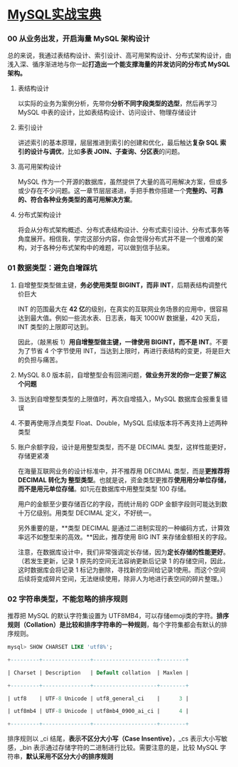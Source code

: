# [MySQL实战宝典](https://github.com/debugzhao/geek-time/blob/main/book/%E4%B8%93%E6%A0%8F/MySQL%E5%AE%9E%E6%88%98%E5%AE%9D%E5%85%B8/00%20%E5%BC%80%E7%AF%87%E8%AF%8D%20%20%E4%BB%8E%E4%B8%9A%E5%8A%A1%E5%87%BA%E5%8F%91%EF%BC%8C%E5%BC%80%E5%90%AF%E6%B5%B7%E9%87%8F%20MySQL%20%E6%9E%B6%E6%9E%84%E8%AE%BE%E8%AE%A1.md)

### 00 从业务出发，开启海量 MySQL 架构设计

总的来说，我通过表结构设计、索引设计、高可用架构设计、分布式架构设计，由浅入深、循序渐进地与你一起**打造出一个能支撑海量的并发访问的分布式 MySQL 架构。**

1. 表结构设计

   以实际的业务为案例分析，先带你**分析不同字段类型的选型**，然后再学习 MySQL 中表的设计，比如表结构设计、访问设计、物理存储设计

2. 索引设计

   讲述索引的基本原理，层层推进到索引的创建和优化，最后触达**复杂 SQL 索引的设计与调优**，比如**多表 JOIN、子查询、分区表**的问题。

3. 高可用架构设计

   MySQL 作为一个开源的数据库，虽然提供了大量的高可用解决方案，但或多或少存在不少问题。这一章节层层递进，手把手教你搭建一个**完整的、可靠的、符合各种业务类型的高可用解决方案**。

4. 分布式架构设计

   将会从分布式架构概述、分布式表结构设计、分布式索引设计、分布式事务等角度展开。相信我，学完这部分内容，你会觉得分布式并不是一个很难的架构，对于各种分布式架构中的难题，可以做到信手拈来。

### 01 数据类型：避免自增踩坑

1. 自增整型类型做主键，**务必使用类型 BIGINT，而非 INT**，后期表结构调整代价巨大

   INT 的范围最大在 **42 亿**的级别，在真实的互联网业务场景的应用中，很容易达到最大值。例如一些流水表、日志表，每天 1000W 数据量，420 天后，INT 类型的上限即可达到。

   因此，（敲黑板 1）**用自增整型做主键，一律使用 BIGINT，而不是 INT**。不要为了节省 4 个字节使用 INT，当达到上限时，再进行表结构的变更，将是巨大的负担与痛苦。

2. MySQL 8.0 版本前，自增整型会有回溯问题，**做业务开发的你一定要了解这个问题**

3. 当达到自增整型类型的上限值时，再次自增插入，MySQL 数据库会报重复错误

4. 不要再使用浮点类型 Float、Double，MySQL 后续版本将不再支持上述两种类型

5. 账户余额字段，设计是用整型类型，而不是 DECIMAL 类型，这样性能更好，存储更紧凑

   在海量互联网业务的设计标准中，并不推荐用 DECIMAL 类型，而是**更推荐将 DECIMAL 转化为 整型类型**。也就是说，资金类型更推荐**使用用分单位存储，而不是用元单位存储**。如1元在数据库中用整型类型 100 存储。

   用户的金额至少要存储百亿的字段，而统计局的 GDP 金额字段则可能达到数十万亿级别。用类型 DECIMAL 定义，不好统一。

   另外重要的是，**类型 DECIMAL 是通过二进制实现的一种编码方式，计算效率远不如整型来的高效。**因此，推荐使用 BIG INT 来存储金额相关的字段。

   注意，在数据库设计中，我们非常强调定长存储，因为**定长存储的性能更好**。（若发生更新，记录 1 原先的空间无法容纳更新后记录 1 的存储空间，因此，这时数据库会将记录 1 标记为删除，寻找新的空间给记录1使用。而这个空间后续将变成碎片空间，无法继续使用，除非人为地进行表空间的碎片整理。）

###  02 字符串类型，不能忽略的排序规则

推荐把 MySQL 的默认字符集设置为 UTF8MB4，可以存储emoji类的字符。**排序规则（Collation）是比较和排序字符串的一种规则**，每个字符集都会有默认的排序规则。

```sql
mysql> SHOW CHARSET LIKE 'utf8%';

+---------+---------------+--------------------+--------+

| Charset | Description   | Default collation  | Maxlen |

+---------+---------------+--------------------+--------+

| utf8    | UTF-8 Unicode | utf8_general_ci    |      3 |

| utf8mb4 | UTF-8 Unicode | utf8mb4_0900_ai_ci |      4 |

+---------+---------------+--------------------+--------+
```

排序规则以 _ci 结尾，**表示不区分大小写（Case Insentive）**，_cs 表示大小写敏感，_bin 表示通过存储字符的二进制进行比较。需要注意的是，比较 MySQL 字符串，**默认采用不区分大小的排序规则**



